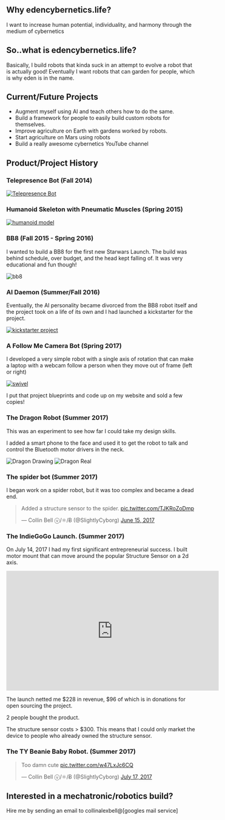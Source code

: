 ## Why edencybernetics.life?

I want to increase human potential, individuality, and harmony through the medium of cybernetics

## So..what is edencybernetics.life?

Basically, I build robots that kinda suck in an attempt to evolve a robot that is actually good! Eventually I want robots that can garden for people, which is why eden is in the name.

## Current/Future Projects

* Augment myself using AI and teach others how to do the same.
* Build a framework for people to easily build custom robots for themselves.
* Improve agriculture on Earth with gardens worked by robots.
* Start agriculture on Mars using robots
* Build a really awesome cybernetics YouTube channel

## Product/Project History

### Telepresence Bot (Fall 2014)

[![Telepresence Bot](pics/terminator.png "Telepresence")](https://www.youtube.com/watch?v=x-AWPga3eMs)

### Humanoid Skeleton with Pneumatic Muscles (Spring 2015)

[![humanoid model](pics/humanoid_demo.png "Humanoid")](https://www.youtube.com/watch?time_continue=17&v=7w53_cnqniA)

### BB8 (Fall 2015 - Spring 2016)

I wanted to build a BB8 for the first new Starwars Launch. The build was behind schedule, over budget, and the head kept falling of. It was very educational and fun though!

![bb8](pics/bb8.jpeg "bb8")

### AI Daemon (Summer/Fall 2016)

Eventually, the AI personality became divorced from the BB8 robot itself and the project took on a life of its own and I had launched a kickstarter for the project.

[![kickstarter project](pics/daemon_life_kickstarter.png "Kickstarter")](https://www.kickstarter.com/projects/748404476/import-soul-an-opensource-ai-dameon?ref=user_menu)

### A Follow Me Camera Bot (Spring 2017)

I developed a very simple robot with a single axis of rotation that can make a laptop with a webcam follow a person when they move out of frame (left or right)


[![swivel](pics/swivel.png "Swivel")](https://www.youtube.com/watch?v=Oq267ltnVC8)

I put that project blueprints and code up on my website and sold a few copies!


### The Dragon Robot (Summer 2017)

This was an experiment to see how far I could take my design skills.

I added a smart phone to the face and used it to get the robot to talk and control the Bluetooth motor drivers in the neck.

![Dragon Drawing](pics/dragon_drawing.png "Dragon Drawing")
![Dragon Real](pics/dragon_real.jpg "Dragon Real")


### The spider bot (Summer 2017)

I began work on a spider robot, but it was too complex and became a dead end.

<blockquote class="twitter-video" data-lang="en"><p lang="en" dir="ltr">Added a structure sensor to the spider. <a href="https://t.co/TJKRoZoDmp">pic.twitter.com/TJKRoZoDmp</a></p>&mdash; Collin Bell ⓥ/⚛/Ƀ (@SlightlyCyborg) <a href="https://twitter.com/SlightlyCyborg/status/875280630225002496">June 15, 2017</a></blockquote>
<script async src="//platform.twitter.com/widgets.js" charset="utf-8"></script>

### The IndieGoGo Launch. (Summer 2017)

On July 14, 2017 I had my first significant entrepreneurial success. I built motor mount that can move around the popular Structure Sensor on a 2d axis.

<iframe width="560" height="315" src="https://www.youtube.com/embed/ptE-CMaljYE" frameborder="0" allowfullscreen></iframe>

The launch netted me $228 in revenue, $96 of which is in donations for open sourcing the project. 

2 people bought the product.

The structure sensor costs > $300. This means that I could only market the device to people who already owned the structure sensor.

### The TY Beanie Baby Robot. (Summer 2017)

<blockquote class="twitter-video" data-lang="en"><p lang="en" dir="ltr">Too damn cute <a href="https://t.co/w47LxJc6CQ">pic.twitter.com/w47LxJc6CQ</a></p>&mdash; Collin Bell ⓥ/⚛/Ƀ (@SlightlyCyborg) <a href="https://twitter.com/SlightlyCyborg/status/886793968872288260">July 17, 2017</a></blockquote>
<script async src="//platform.twitter.com/widgets.js" charset="utf-8"></script>


## Interested in a mechatronic/robotics build?

Hire me by sending an email to collinalexbell@[googles mail service]
